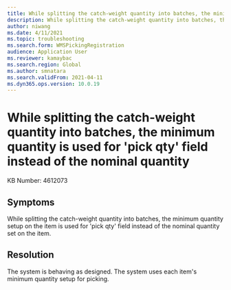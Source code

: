 ```yaml
---
title: While splitting the catch-weight quantity into batches, the minimum quantity setup on the item is used for 'pick qty' field instead of the nominal quantity
description: While splitting the catch-weight quantity into batches, the minimum quantity setup on the item is used for 'pick qty' field instead of the nominal quantity
author: niwang
ms.date: 4/11/2021
ms.topic: troubleshooting
ms.search.form: WMSPickingRegistration
audience: Application User
ms.reviewer: kamaybac
ms.search.region: Global
ms.author: smnatara
ms.search.validFrom: 2021-04-11
ms.dyn365.ops.version: 10.0.19
---
```

# While splitting the catch-weight quantity into batches, the minimum quantity is used for 'pick qty' field instead of the nominal quantity

KB Number: 4612073

## Symptoms

While splitting the catch-weight quantity into batches, the minimum quantity setup on the item is used for 'pick qty' field instead of the nominal quantity set on the item.

## Resolution

The system is behaving as designed. The system uses each item's minimum quantity setup for picking.
